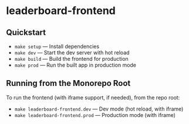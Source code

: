 # leaderboard-frontend

## Quickstart

- `make setup` — Install dependencies
- `make dev` — Start the dev server with hot reload
- `make build` — Build the frontend for production
- `make prod` — Run the built app in production mode

## Running from the Monorepo Root

To run the frontend (with iframe support, if needed), from the repo root:

- `make leaderboard-frontend.dev` — Dev mode (hot reload, with iframe)
- `make leaderboard-frontend.prod` — Production mode (with iframe)
